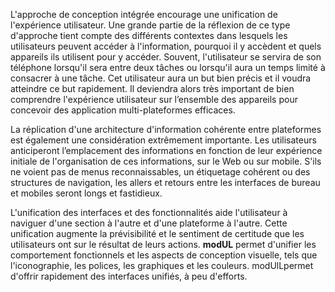 L'approche de conception intégrée encourage une unification de l'expérience utilisateur. Une grande partie de la réflexion de ce type d'approche tient compte des différents contextes dans lesquels les utilisateurs peuvent accéder à l'information, pourquoi il y accèdent et  quels appareils ils utilisent pour y accéder. Souvent, l'utilisateur se servira de son téléphone lorsqu'il sera entre deux tâches ou lorsqu'il aura un temps limité à consacrer à une tâche. Cet utilisateur aura un but bien précis et il voudra atteindre ce but rapidement. Il deviendra alors très important de bien comprendre l'expérience utilisateur sur l’ensemble des appareils pour concevoir des application multi-plateformes efficaces.

La réplication d'une architecture d'information cohérente entre plateformes est également une considération extrêmement importante. Les utilisateurs anticiperont l’emplacement des informations en fonction de leur expérience initiale de l'organisation de ces informations, sur le Web ou sur mobile. S'ils ne voient pas de menus reconnaissables, un étiquetage cohérent ou des structures de navigation, les allers et retours entre les interfaces de bureau et mobiles seront longs et fastidieux.

L'unification des interfaces et des fonctionnalités aide l'utilisateur à naviguer d'une section à l'autre et d'une plateforme à l'autre. Cette unification augmente la prévisibilité et le sentiment de certitude que les utilisateurs ont sur le résultat de leurs actions. **modUL** permet d'unifier les comportement fonctionnels et les aspects de conception visuelle, tels que l'iconographie, les polices, les graphiques et les couleurs. modUlLpermet d'offrir rapidement des interfaces unifiés, à peu d'efforts.